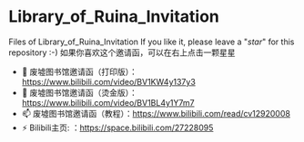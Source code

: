 # Library_of_Ruina_Invitation
Files of Library_of_Ruina_Invitation
If you like it, please leave a "*star*" for this repository :-)
如果你喜欢这个邀请函，可以在右上点击一颗星星
- 🔭  废墟图书馆邀请函（打印版）：https://www.bilibili.com/video/BV1KW4y137y3
- 🌱  废墟图书馆邀请函（烫金版）：https://www.bilibili.com/video/BV1BL4y1Y7m7
- 📫  废墟图书馆邀请函（教程）：https://www.bilibili.com/read/cv12920008
- ⚡  Bilibili主页:           ：https://space.bilibili.com/27228095
